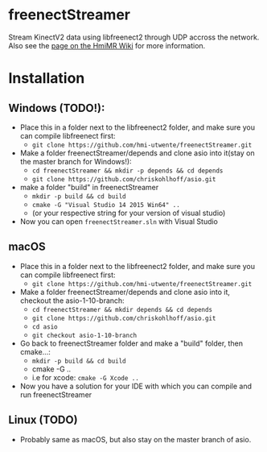 # freenectStreamer

Stream KinectV2 data using libfreenect2 through UDP accross the network.
Also see the [page on the HmiMR Wiki](https://github.com/hmi-utwente/HmiMixedRealityWiki/wiki/Streaming-Kinect-Data) for more information.

# Installation

## Windows (TODO!):
 - Place this in a folder next to the libfreenect2 folder, and make sure you can compile libfreenect first:
   - `git clone https://github.com/hmi-utwente/freenectStreamer.git`
 - Make a folder freenectStreamer/depends and clone asio into it(stay on the master branch for Windows!):
   - `cd freenectStreamer && mkdir -p depends && cd depends`
   - `git clone https://github.com/chriskohlhoff/asio.git`
 - make a folder "build" in freenectStreamer
   - `mkdir -p build && cd build`
   - `cmake -G "Visual Studio 14 2015 Win64" ..` 
   - (or your respective string for your version of visual studio)
 - Now you can open `freenectStreamer.sln` with Visual Studio

## macOS
 - Place this in a folder next to the libfreenect2 folder, and make sure you can compile libfreenect first:
   - `git clone https://github.com/hmi-utwente/freenectStreamer.git`
 - Make a folder freenectStreamer/depends and clone asio into it, checkout the asio-1-10-branch:
   - `cd freenectStreamer && mkdir depends && cd depends`
   - `git clone https://github.com/chriskohlhoff/asio.git`
   - `cd asio`
   - `git checkout asio-1-10-branch`
 - Go back to freenectStreamer folder and make a "build" folder, then cmake...:
   - `mkdir -p build && cd build`
   - cmake -G <YOUR IDE> ..
   - i.e for xcode: `cmake -G Xcode ..`
 - Now you have a solution for your IDE with which you can compile and run freenectStreamer

## Linux (TODO)
 - Probably same as macOS, but also stay on the master branch of asio.
